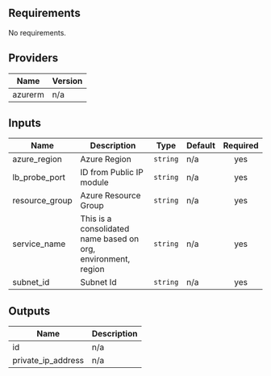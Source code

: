 ## Requirements

No requirements.

## Providers

| Name | Version |
|------|---------|
| azurerm | n/a |

## Inputs

| Name | Description | Type | Default | Required |
|------|-------------|------|---------|:--------:|
| azure\_region | Azure Region | `string` | n/a | yes |
| lb\_probe\_port | ID from Public IP module | `string` | n/a | yes |
| resource\_group | Azure Resource Group | `string` | n/a | yes |
| service\_name | This is a consolidated name based on org, environment, region | `string` | n/a | yes |
| subnet\_id | Subnet Id | `string` | n/a | yes |

## Outputs

| Name | Description |
|------|-------------|
| id | n/a |
| private\_ip\_address | n/a |

